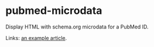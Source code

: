 pubmed-microdata
================

Display HTML with schema.org microdata for a PubMed ID.

Links: [an example article](http://pubmed.macropus.org/html/?pmid=18024188).